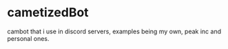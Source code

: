 # cametizedBot
cambot that i use in discord servers, examples being my own, peak inc and personal ones.
